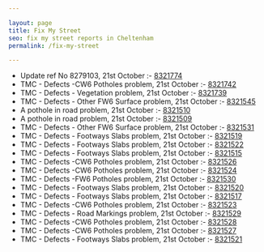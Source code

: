 ```yaml
---

layout: page
title: Fix My Street
seo: fix my street reports in Cheltenham
permalink: /fix-my-street

---
```


<!-- fix_marker starts -->

- Update ref No 8279103, 21st October :- [8321774](https://www.fixmystreet.com/report/8321774)
- TMC - Defects -CW6 Potholes  problem, 21st October :- [8321742](https://www.fixmystreet.com/report/8321742)
- TMC - Defects - Vegetation problem, 21st October :- [8321739](https://www.fixmystreet.com/report/8321739)
- TMC - Defects - Other FW6  Surface problem, 21st October :- [8321545](https://www.fixmystreet.com/report/8321545)
- A pothole in road problem, 21st October :- [8321510](https://www.fixmystreet.com/report/8321510)
- A pothole in road problem, 21st October :- [8321509](https://www.fixmystreet.com/report/8321509)
- TMC - Defects - Other FW6  Surface problem, 21st October :- [8321531](https://www.fixmystreet.com/report/8321531)
- TMC - Defects - Footways Slabs problem, 21st October :- [8321519](https://www.fixmystreet.com/report/8321519)
- TMC - Defects - Footways Slabs problem, 21st October :- [8321522](https://www.fixmystreet.com/report/8321522)
- TMC - Defects - Footways Slabs problem, 21st October :- [8321515](https://www.fixmystreet.com/report/8321515)
- TMC - Defects -CW6 Potholes  problem, 21st October :- [8321526](https://www.fixmystreet.com/report/8321526)
- TMC - Defects -CW6 Potholes  problem, 21st October :- [8321524](https://www.fixmystreet.com/report/8321524)
- TMC - Defects -FW6 Potholes problem, 21st October :- [8321530](https://www.fixmystreet.com/report/8321530)
- TMC - Defects - Footways Slabs problem, 21st October :- [8321520](https://www.fixmystreet.com/report/8321520)
- TMC - Defects - Footways Slabs problem, 21st October :- [8321517](https://www.fixmystreet.com/report/8321517)
- TMC - Defects -CW6 Potholes  problem, 21st October :- [8321523](https://www.fixmystreet.com/report/8321523)
- TMC - Defects - Road Markings problem, 21st October :- [8321529](https://www.fixmystreet.com/report/8321529)
- TMC - Defects -CW6 Potholes  problem, 21st October :- [8321528](https://www.fixmystreet.com/report/8321528)
- TMC - Defects -CW6 Potholes  problem, 21st October :- [8321527](https://www.fixmystreet.com/report/8321527)
- TMC - Defects - Footways Slabs problem, 21st October :- [8321521](https://www.fixmystreet.com/report/8321521)

<!-- fix_marker ends -->
